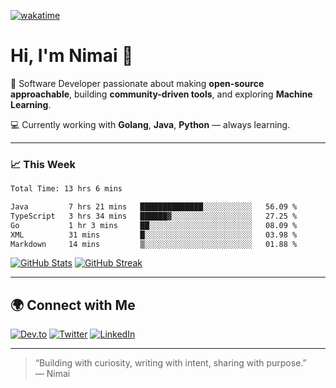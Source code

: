 [![wakatime](https://wakatime.com/badge/user/50351697-2c5d-4e77-95ef-993aeabbf85b.svg)](https://wakatime.com/@50351697-2c5d-4e77-95ef-993aeabbf85b)
# Hi, I'm Nimai 👋

🔧 Software Developer passionate about making **open‑source approachable**, building **community-driven tools**, and exploring **Machine Learning**.

💻 Currently working with **Golang**, **Java**, **Python** — always learning.

---

### 📈 This Week

<!--START_SECTION:waka-->

```txt
Total Time: 13 hrs 6 mins

Java         7 hrs 21 mins   ██████████████░░░░░░░░░░░   56.09 %
TypeScript   3 hrs 34 mins   ██████▓░░░░░░░░░░░░░░░░░░   27.25 %
Go           1 hr 3 mins     ██░░░░░░░░░░░░░░░░░░░░░░░   08.09 %
XML          31 mins         █░░░░░░░░░░░░░░░░░░░░░░░░   03.98 %
Markdown     14 mins         ▒░░░░░░░░░░░░░░░░░░░░░░░░   01.88 %
```

<!--END_SECTION:waka-->

[![GitHub Stats](https://github-readme-stats.vercel.app/api?username=nimaidev&cache_seconds=86400&show_icons=true&theme=tokyonight)](https://github.com/nimaidev)
[![GitHub Streak](https://streak-stats.demolab.com/?user=nimaidev&theme=dark)](https://git.io/streak-stats)


---

## 🌍 Connect with Me

[![Dev.to](https://img.shields.io/badge/Dev.to-0A0A0A?style=for-the-badge&logo=dev.to&logoColor=white)](https://dev.to/0x4e43)
[![Twitter](https://img.shields.io/badge/Twitter-1DA1F2?style=for-the-badge&logo=twitter&logoColor=white)](https://twitter.com/nimaidev_)
[![LinkedIn](https://img.shields.io/badge/LinkedIn-0A66C2?style=for-the-badge&logo=linkedin&logoColor=white)](https://www.linkedin.com/in/nimai-charan/)

---

> “Building with curiosity, writing with intent, sharing with purpose.”  
> — Nimai
